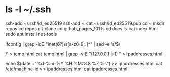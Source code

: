 # ls -l ~/.ssh
ssh-add ~/.ssh/id_ed25519
ssh-add -l
cat ~/.ssh/id_ed25519.pub
cd ~
mkdir repos
cd repos
git clone
cd github_pages_101 
ls
cd docs
ls
cat index.html
sudo apt install net-tools

ifconfig | grep -ioE  "inet(6?)\s[a-z0-9:.]*" | sed -e 's/$/<p>/'      > temp.html
cat temp.html | grep -viE "(127.0.0.1 |::1) "       > ipaddresses.html

echo $(date +"%d-%m-%Y %H:%M:%S %Z    %s") >>  ipaddresses.html
cat /etc/machine-id >>  ipaddresses.html
cat  ipaddresses.html 
